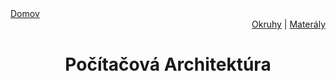 <div align="center">
    <div align="left">
        <a href="/README.md">Domov</a>
    </div>
    <div align="right">
        <a href="../OKRUHY.md#počítačová-architektúra">Okruhy</a>
        |
        <a href="https://drive.google.com/drive/folders/18fcvERY58RJ2nsASREw-NxqnVCXWmhcJ?usp=sharing">Materály</a>
    </div>

# Počítačová Architektúra
</div>